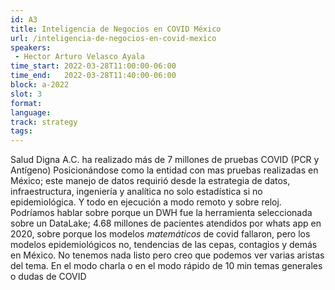 ```yaml
---
id: A3
title: Inteligencia de Negocios en COVID México
url: /inteligencia-de-negocios-en-covid-mexico
speakers:
 - Hector Arturo Velasco Ayala
time_start: 2022-03-28T11:00:00-06:00
time_end:   2022-03-28T11:40:00-06:00
block: a-2022
slot: 3
format: 
language: 
track: strategy
tags:
---
```


Salud Digna A.C. ha realizado más de 7 millones de pruebas COVID (PCR y Antígeno) Posicionándose como la entidad con mas pruebas realizadas en México; este manejo de datos requirió desde la estrategia de datos, infraestructura, ingeniería y analítica no solo estadística si no epidemiológica. Y todo en ejecución a modo remoto y sobre reloj. Podríamos hablar sobre porque un DWH fue la herramienta seleccionada sobre un DataLake; 4.68 millones de pacientes atendidos por whats app en 2020, sobre porque los modelos *matemáticos* de covid fallaron, pero los modelos epidemiológicos no, tendencias de las cepas, contagios y demás en México. No tenemos nada listo pero creo que podemos ver varias aristas del tema. En el modo charla o en el modo rápido de 10 min temas generales o dudas de COVID

